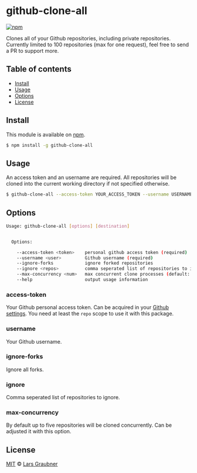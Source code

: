 # github-clone-all

[![npm](https://img.shields.io/npm/v/github-clone-all.svg)](https://www.npmjs.com/package/github-clone-all)

Clones all of your Github repositories, including private repositories. Currently limited to 100 repositories (max for one request), feel free to send a PR to support more.

## Table of contents

- [Install](#install)
- [Usage](#usage)
- [Options](#options)
- [License](#license)

## Install

This module is available on [npm](https://www.npmjs.com/).

```BASH
$ npm install -g github-clone-all
```

## Usage

An access token and an username are required. All repositories will be cloned into the current working directory if not specified otherwise.

```BASH
$ github-clone-all --access-token YOUR_ACCESS_TOKEN --username USERNAME
```

## Options

```BASH
Usage: github-clone-all [options] [destination]


  Options:

    --access-token <token>    personal github access token (required)
    --username <user>         Github username (required)
    --ignore-forks            ignore forked repositories
    --ignore <repos>          comma seperated list of repositories to ignore
    --max-concurrency <num>   max concurrent clone processes (default: 5)
    --help                    output usage information
```

### access-token

Your Github personal access token. Can be acquired in your [Github settings](https://github.com/settings/tokens). You need at least the `repo` scope to use it with this package.

### username

Your Github username.

### ignore-forks

Ignore all forks.

### ignore

Comma seperated list of repositories to ignore.

### max-concurrency

By default up to five repositories will be cloned concurrently. Can be adjusted it with this option.

## License

[MIT](https://github.com/lgraubner/github-clone-all/blob/master/LICENSE) © [Lars Graubner](https://larsgraubner.com)

